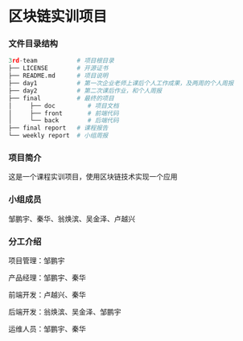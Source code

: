 # 区块链实训项目



### 文件目录结构

```python
3rd-team           # 项目根目录
├── LICENSE        # 开源证书
├── README.md      # 项目说明
├── day1           # 第一次企业老师上课后个人工作成果，及两周的个人周报
├── day2           # 第二次课后作业，和个人周报
├── final          # 最终的项目
│     ├── doc         # 项目文档
│     ├── front       # 前端代码
│     └── back        # 后端代码
├── final report   # 课程报告
└── weekly report  # 小组周报

```



### 项目简介

这是一个课程实训项目，使用区块链技术实现一个应用



### 小组成员

邹鹏宇、秦华、翁焕滨、吴金泽、卢越兴



### 分工介绍

项目管理：邹鹏宇

产品经理：邹鹏宇、秦华

前端开发：卢越兴、秦华

后端开发：翁焕滨、吴金泽、邹鹏宇

运维人员：邹鹏宇、秦华



